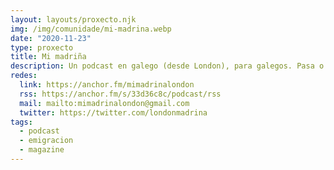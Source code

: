 ```yaml
---
layout: layouts/proxecto.njk
img: /img/comunidade/mi-madrina.webp
date: "2020-11-23"
type: proxecto
title: Mi madriña
description: Un podcast en galego (desde London), para galegos. Pasa o tempo con Carlos e Edgar falando, compartíndo, e ensinándolles a beleza do idioma!
redes:
  link: https://anchor.fm/mimadrinalondon
  rss: https://anchor.fm/s/33d36c8c/podcast/rss
  mail: mailto:mimadrinalondon@gmail.com
  twitter: https://twitter.com/londonmadrina
tags:
  - podcast
  - emigracion
  - magazine
---
```

